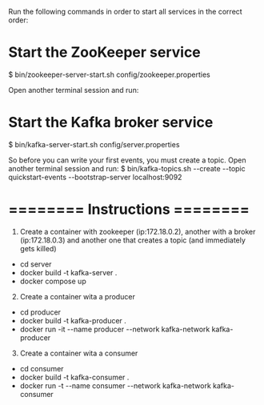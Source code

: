 Run the following commands in order to start all services in the correct order: 

# Start the ZooKeeper service
$ bin/zookeeper-server-start.sh config/zookeeper.properties

Open another terminal session and run:

# Start the Kafka broker service
$ bin/kafka-server-start.sh config/server.properties

 So before you can write your first events, you must create a topic. Open another terminal session and run:
$ bin/kafka-topics.sh --create --topic quickstart-events --bootstrap-server localhost:9092


# ======== Instructions ======== #




1. Create a container with zookeeper (ip:172.18.0.2), another with a broker (ip:172.18.0.3) and another one that creates a topic (and immediately gets killed)
- cd server
- docker build -t kafka-server .
- docker compose up

2. Create a container wita a producer
- cd producer
- docker build -t kafka-producer .
- docker run -it --name producer --network kafka-network kafka-producer

3. Create a container wita a consumer
- cd consumer
- docker build -t kafka-consumer .
- docker run -t --name consumer --network kafka-network kafka-consumer